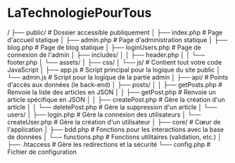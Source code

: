 # LaTechnologiePourTous

/
├── public/                     # Dossier accessible publiquement
│   ├── index.php              # Page d'accueil statique
│   ├── admin.php              # Page d'administration statique
│   ├── blog.php               # Page de blog statique
│   ├── loginUsers.php         # Page de connexion de l'admin
│   ├── includes/
│   │   ├── header.php
│   │   └── footer.php
│   └── assets/
│       ├── css/
│       └── js/                 # Contient tout votre code JavaScript
│           ├── app.js          # Script principal pour la logique du site public
│           └── admin.js        # Script pour la logique de la partie admin
│
├── api/                        # Points d'accès aux données (le back-end)
│   ├── posts/
│   │   ├── getPosts.php        # Renvoie la liste des articles en JSON
│   │   ├── getPost.php         # Renvoie un article spécifique en JSON
│   │   ├── createPost.php      # Gère la création d'un article
│   │   └── deletePost.php      # Gère la suppression d'un article
│   └── users/
│       ├── login.php           # Gère la connexion des utilisateurs
│       └── createUser.php      # Gère la création d'un utilisateur
│
├── core/                       # Cœur de l'application
│   ├── bdd.php                 # Fonctions pour les interactions avec la base de données
│   └── functions.php           # Fonctions utilitaires (validation, etc.)
│
├── .htaccess                   # Gère les redirections et la sécurité
└── config.php                  # Fichier de configuration